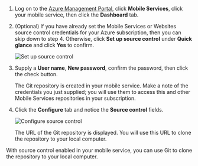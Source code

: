 
1. Log on to the [Azure Management Portal](https://manage.windowsazure.cn/), click **Mobile Services**, click your mobile service, then click the **Dashboard** tab.

2. (Optional) If you have already set the Mobile Services or Websites source control credentials for your Azure subscription, then you can skip down to step 4. Otherwise, click **Set up source control** under **Quick glance** and click **Yes** to confirm.

	![Set up source control](./media/mobile-services-enable-source-control/mobile-setup-source-control.png)

3. Supply a **User name**, **New password**, confirm the password, then click the check button. 

	The Git repository is created in your mobile service. Make a note of the credentials you just supplied; you will use them to access this and other Mobile Services repositories in your subscription.

4. Click the **Configure** tab and notice the **Source control** fields.

	![Configure source control](./media/mobile-services-enable-source-control/mobile-source-control-configure.png)

	The URL of the Git repository is displayed. You will use this URL to clone the repository to your local computer.

With source control enabled in your mobile service, you can use Git to clone the repository to your local computer.
 